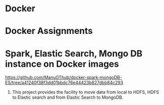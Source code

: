 # Docker

# Docker Assignments

# Spark, Elastic Search, Mongo DB instance on Docker images

https://github.com/ManuGThub/docker-spark-mongoDB-ES/tree/a41240f38f3dd01bbdc76e44423b827dbb84c293

1. This project provides the facility to move data from local to HDFS, HDFS to Elastic search and from Elastic Search to MongoDB.
